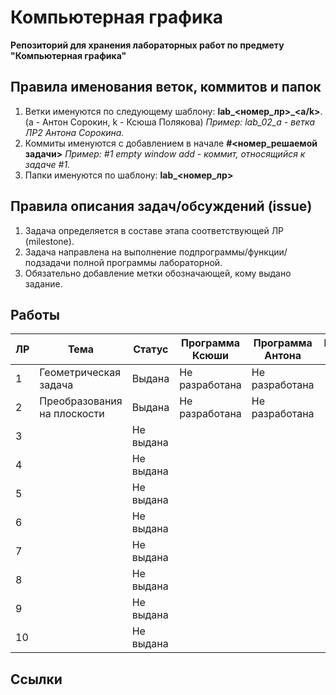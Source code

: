 # Компьютерная графика

**Репозиторий для хранения лабораторных работ по предмету
"Компьютерная графика"**


## Правила именования веток, коммитов и папок

1.  Ветки именуются по следующему шаблону: **lab_<номер_лр>_<a/k>**.
(a - Антон Сорокин, k - Ксюша Полякова)
*Пример: lab_02_a - ветка ЛР2 Антона Сорокина.*
2.  Коммиты именуются с добавлением в начале **#<номер_решаемой задачи>**
*Пример: #1 empty window add - коммит, относящийся к задаче #1.*
3.  Папки именуются по шаблону: **lab_<номер_лр>**

## Правила описания задач/обсуждений (issue)

1.  Задача определяется в составе этапа соответствующей ЛР (milestone).
2.  Задача направлена на выполнение подпрограммы/функции/подзадачи полной
программы лабораторной.
3.  Обязательно добавление метки обозначающей, кому выдано задание.

## Работы


| ЛР | Тема | Статус | Программа Ксюши | Программа Антона | Методические материалы |
| -- | ---- | ------ | --------------- | ---------------- | ---------------------- |
| 1 | Геометрическая задача | Выдана | Не разработана | Не разработана ||
| 2 | Преобразования на плоскости | Выдана | Не разработана | Не разработана ||
| 3 || Не выдана ||||
| 4 || Не выдана ||||
| 5 || Не выдана ||||
| 6 || Не выдана ||||
| 7 || Не выдана ||||
| 8 || Не выдана ||||
| 9 || Не выдана ||||
| 10 || Не выдана ||||

## Ссылки

